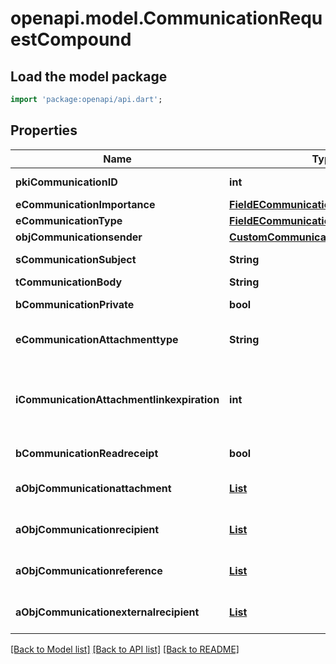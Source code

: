# openapi.model.CommunicationRequestCompound

## Load the model package
```dart
import 'package:openapi/api.dart';
```

## Properties
Name | Type | Description | Notes
------------ | ------------- | ------------- | -------------
**pkiCommunicationID** | **int** | The unique ID of the Communication. | [optional] 
**eCommunicationImportance** | [**FieldECommunicationImportance**](FieldECommunicationImportance.md) |  | [optional] 
**eCommunicationType** | [**FieldECommunicationType**](FieldECommunicationType.md) |  | 
**objCommunicationsender** | [**CustomCommunicationsenderRequest**](CustomCommunicationsenderRequest.md) |  | [optional] 
**sCommunicationSubject** | **String** | The subject of the Communication | [optional] 
**tCommunicationBody** | **String** | The Body of the Communication | 
**bCommunicationPrivate** | **bool** | Whether the Communication is private or not | 
**eCommunicationAttachmenttype** | **String** | How the attachment should be included in the email.   Only used if eCommunicationType is **Email** | [optional] 
**iCommunicationAttachmentlinkexpiration** | **int** | The number of days before the attachment link expired.   Only used if eCommunicationType is **Email** and eCommunicationattachmentType is **Link** | [optional] 
**bCommunicationReadreceipt** | **bool** | Whether we ask for a read receipt or not. | [optional] 
**aObjCommunicationattachment** | [**List<CustomCommunicationattachmentRequest>**](CustomCommunicationattachmentRequest.md) |  | [default to const []]
**aObjCommunicationrecipient** | [**List<CommunicationrecipientRequestCompound>**](CommunicationrecipientRequestCompound.md) |  | [default to const []]
**aObjCommunicationreference** | [**List<CommunicationreferenceRequestCompound>**](CommunicationreferenceRequestCompound.md) |  | [default to const []]
**aObjCommunicationexternalrecipient** | [**List<CommunicationexternalrecipientRequestCompound>**](CommunicationexternalrecipientRequestCompound.md) |  | [default to const []]

[[Back to Model list]](../README.md#documentation-for-models) [[Back to API list]](../README.md#documentation-for-api-endpoints) [[Back to README]](../README.md)


